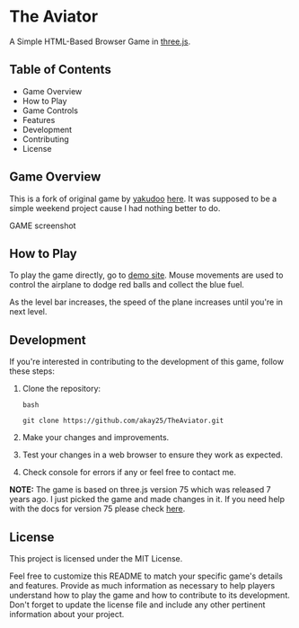 # The Aviator
A Simple HTML-Based Browser Game in [three.js](https://threejs.org/).


## Table of Contents
- Game Overview
- How to Play
- Game Controls
- Features
- Development
- Contributing
- License

## Game Overview
This is a fork of original game by [yakudoo](https://github.com/yakudoo) [here](https://github.com/yakudoo/TheAviator.git). It was supposed to be a simple weekend project cause I had nothing better to do.

GAME screenshot

## How to Play
To play the game directly, go to [demo site](https://akay25.github.io/TheAviator/). 
Mouse movements are used to control the airplane to dodge red balls and collect the blue fuel. 

As the level bar increases, the speed of the plane increases until you're in next level.

## Development
If you're interested in contributing to the development of this game, follow these steps:

1. Clone the repository:

    ```
    bash

    git clone https://github.com/akay25/TheAviator.git
    ```

2. Make your changes and improvements.

3. Test your changes in a web browser to ensure they work as expected.

4. Check console for errors if any or feel free to contact me.

**NOTE:** The game is based on three.js version 75 which was released 7 years ago. I just picked the game and made changes in it. If you need help with the docs for version 75 please check [here](https://github.com/mrdoob/three.js/tree/r75).

## License

This project is licensed under the MIT License.

Feel free to customize this README to match your specific game's details and features. Provide as much information as necessary to help players understand how to play the game and how to contribute to its development. Don't forget to update the license file and include any other pertinent information about your project.